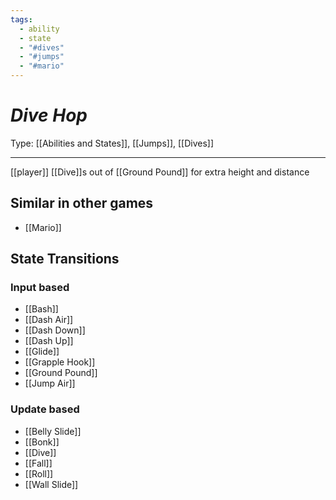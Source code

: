 ```yaml
---
tags:
  - ability
  - state
  - "#dives"
  - "#jumps"
  - "#mario"
---
```

# _Dive Hop_

Type: [[Abilities and States]], [[Jumps]], [[Dives]]

----


[[player]] [[Dive]]s out of [[Ground Pound]] for extra height and distance


## Similar in other games

* [[Mario]]


## State Transitions

### Input based

* [[Bash]]
* [[Dash Air]]
* [[Dash Down]]
* [[Dash Up]]
* [[Glide]]
* [[Grapple Hook]]
* [[Ground Pound]]
* [[Jump Air]]

### Update based

* [[Belly Slide]]
* [[Bonk]]
* [[Dive]]
* [[Fall]]
* [[Roll]]
* [[Wall Slide]]